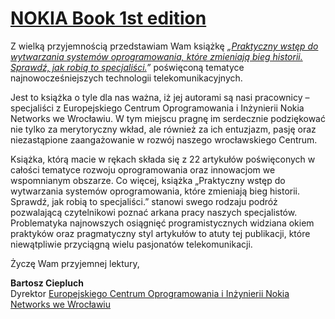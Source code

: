 [NOKIA Book 1st edition](https://github.com/nokia-wroclaw/nokia-book/raw/pdf/01/NOKIA_Book_1st.pdf)
========================

Z wielką przyjemnością przedstawiam Wam książkę *„[Praktyczny wstęp do wytwarzania
systemów oprogramowania, które zmieniają bieg historii. Sprawdź, jak robią
to specjaliści.](https://github.com/nokia-wroclaw/nokia-book/raw/pdf/01/NOKIA_Book_1st.pdf)”* poświęconą tematyce najnowocześniejszych technologii
telekomunikacyjnych.

Jest to książka o tyle dla nas ważna, iż jej autorami są nasi pracownicy – specjaliści z Europejskiego
Centrum Oprogramowania i Inżynierii Nokia Networks we Wrocławiu. W tym miejscu
pragnę im serdecznie podziękować nie tylko za merytoryczny wkład, ale również za ich entuzjazm,
pasję oraz niezastąpione zaangażowanie w rozwój naszego wrocławskiego Centrum.

Książka, którą macie w rękach składa się z 22 artykułów poświęconych w całości tematyce
rozwoju oprogramowania oraz innowacjom we wspomnianym obszarze. Co więcej, książka
„Praktyczny wstęp do wytwarzania systemów oprogramowania, które zmieniają bieg historii.
Sprawdź, jak robią to specjaliści.” stanowi swego rodzaju podróż pozwalającą czytelnikowi
poznać arkana pracy naszych specjalistów. Problematyka najnowszych osiągnięć programistycznych
widziana okiem praktyków oraz pragmatyczny styl artykułów to atuty tej publikacji,
które niewątpliwie przyciągną wielu pasjonatów telekomunikacji.

Życzę Wam przyjemnej lektury,

**Bartosz Ciepluch**  
Dyrektor [Europejskiego Centrum Oprogramowania i Inżynierii Nokia Networks we Wrocławiu](http://nokiawroclaw.pl/)
